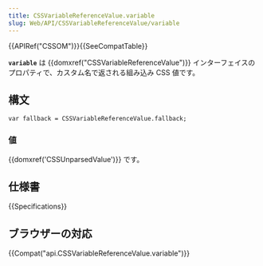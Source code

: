 ```yaml
---
title: CSSVariableReferenceValue.variable
slug: Web/API/CSSVariableReferenceValue/variable
---
```


{{APIRef("CSSOM")}}{{SeeCompatTable}}

**`variable`** は {{domxref("CSSVariableReferenceValue")}} インターフェイスのプロパティで、カスタム名で返される組み込み CSS 値です。

## 構文

```
var fallback = CSSVariableReferenceValue.fallback;
```

### 値

{{domxref('CSSUnparsedValue')}} です。

## 仕様書

{{Specifications}}

## ブラウザーの対応

{{Compat("api.CSSVariableReferenceValue.variable")}}
